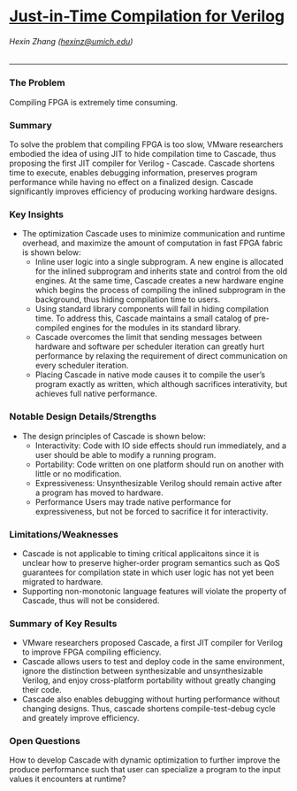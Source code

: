 # [Just-in-Time Compilation for Verilog](https://cs.stanford.edu/people/eschkufz/docs/asplos_19.pdf)
###### Hexin Zhang (hexinz@umich.edu)

---

### The Problem
<!-- [A single problem] -->
Compiling FPGA is extremely time consuming.

### Summary 
<!-- [Up to 3 sentences] -->

To solve the problem that compiling FPGA is too slow, VMware researchers embodied the idea of using JIT to hide compilation time to Cascade, thus proposing the first JIT compiler for Verilog - Cascade. Cascade shortens time to execute, enables debugging information, preserves program performance while having no effect on a finalized design. Cascade significantly improves efficiency of producing working hardware designs.


### Key Insights 
<!-- [Up to 2 insights] -->
- The optimization Cascade uses to minimize communication and runtime overhead, and maximize the amount of computation in fast FPGA fabric is shown below:
  - Inline user logic into a single subprogram. A new engine is allocated for the inlined subprogram and inherits state and control from the old engines. At the same time, Cascade creates a new hardware engine which begins the process of compiling the inlined subprogram in the background, thus hiding compilation time to users.
  - Using standard library components will fail in hiding compilation time. To address this, Cascade maintains a small catalog of pre-compiled engines for the modules in its standard library.
  - Cascade overcomes the limit that sending messages between hardware and software per scheduler iteration can greatly hurt performance by relaxing the requirement of direct communication on every scheduler iteration.
  - Placing Cascade in native mode causes it to compile the user’s program exactly as written, which although sacrifices interativity, but achieves full native performance. 


### Notable Design Details/Strengths 
<!-- [Up to 2 details/strengths] -->

- The design principles of Cascade is shown below:
  - Interactivity: Code with IO side effects should run immediately, and a user should be able to modify a running program.
  - Portability: Code written on one platform should run on another with little or no modification.
  - Expressiveness: Unsynthesizable Verilog should remain active after a program has moved to hardware.
  - Performance Users may trade native performance for expressiveness, but not be forced to sacrifice it for interactivity.

### Limitations/Weaknesses 
<!-- [up to 2 weaknesses] -->
- Cascade is not applicable to timing critical applicaitons since it is unclear how to preserve higher-order program semantics such as QoS guarantees for compilation state in which user logic has not yet been migrated to hardware.
- Supporting non-monotonic language features will violate the property of Cascade, thus will not be considered.

### Summary of Key Results 
<!-- [Up to 3 results] -->
- VMware researchers proposed Cascade, a first JIT compiler for Verilog to improve FPGA compiling efficiency.
- Cascade allows users to test and deploy code in the same environment, ignore the distinction between synthesizable and unsynthesizable Verilog, and enjoy cross-platform portability without greatly changing their code.
- Cascade also enables debugging without hurting performance without changing designs. Thus, cascade shortens compile-test-debug cycle and greately improve efficiency.

### Open Questions 
<!-- [Where to go from here?] -->
How to develop Cascade with dynamic optimization to further improve the produce performance such that user can specialize a program to the input values it encounters at runtime?

